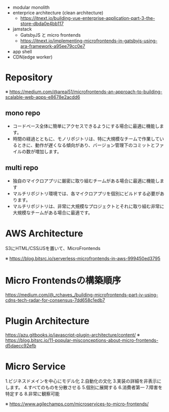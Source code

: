 * modular monolith
* enterprice architecture (clean architecture)
  * https://itnext.io/building-vue-enterprise-application-part-3-the-store-dbda0e4bb117
* jamstack
  * GatsbyJS と micro frontends
  * https://itnext.io/implementing-microfrontends-in-gatsbyjs-using-ara-framework-a95ee79cc0e7
* app shell
* CDN(edge worker)


# Repository
※ https://medium.com/@areai51/microfrontends-an-approach-to-building-scalable-web-apps-e8678e2acdd6

## mono repo
* コードベース全体に簡単にアクセスできるようにする場合に最適に機能します。
* 時間の経過とともに、モノリポジトリは、特に大規模なチームで作業しているときに、動作が遅くなる傾向があり、バージョン管理下のコミットとファイルの数が増加します。
  
## multi repo
* 独自のマイクロアプリに厳密に取り組むチームがある場合に最適に機能します
* マルチリポジトリ環境では、各マイクロアプリを個別にビルドする必要があります。
* マルチリポジトリは、非常に大規模なプロジェクトとそれに取り組む非常に大規模なチームがある場合に最適です。

# AWS Architecture

S3にHTML/CSS/JSを置いて、MicroFrontends

※ https://blog.bitsrc.io/serverless-microfrontends-in-aws-999450ed3795

# Micro Frontendsの構築順序

https://medium.com/@_rchaves_/building-microfrontends-part-iv-using-cdns-tech-radar-for-consensus-7dd658c1edb7

# Plugin Architecture

https://azu.gitbooks.io/javascript-plugin-architecture/content/
※ https://blog.bitsrc.io/11-popular-misconceptions-about-micro-frontends-d5daecc92efb

# Micro Service

1.ビジネスドメインを中心にモデル化 
2.自動化の文化
3.実装の詳細を非表示にします。
4.すべてのものを分散させる
5.個別に展開する
6.消費者第一
7.障害を特定する
8.非常に観察可能

※ https://www.agilechamps.com/microservices-to-micro-frontends/

